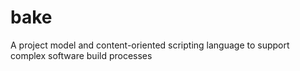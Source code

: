 # bake
A project model and content-oriented scripting language to support complex software build processes
